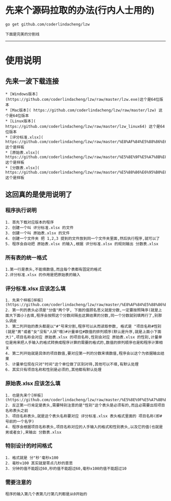 # 先来个源码拉取的办法(行内人士用的)

    go get github.com/coderlindacheng/lzw

    下面是完美的分割线
---

# 使用说明

## 先来一波下载连接

    * [Windows版本](https://github.com/coderlindacheng/lzw/raw/master/lzw.exe)这个是64位版本 
    * [Mac版本]( https://github.com/coderlindacheng/lzw/raw/master/lzw) 这个是64位版本
    * [Linux版本]( https://github.com/coderlindacheng/lzw/raw/master/lzw_linux64) 这个是64位版本
    * [评分标准.xlsx]( https://github.com/coderlindacheng/lzw/raw/master/%E8%AF%84%E5%88%86%E6%A0%87%E5%87%86.xlsx) 这个是样板
    * [原始表.xlsx]( https://github.com/coderlindacheng/lzw/raw/master/%E5%8E%9F%E5%A7%8B%E8%A1%A8.xlsx) 这个是样板
    * [分数表.xlsx]( https://github.com/coderlindacheng/lzw/raw/master/%E5%88%86%E6%95%B0%E8%A1%A8.xlsx) 这个是样板
    
## 这回真的是使用说明了

### 程序执行说明

    1. 首先下载对应版本的程序
    2. 创建一个叫 评分标准.xlsx 的文件
    3. 创建一个叫 原始表.xlsx 的文件
    4. 创建一个文件夹 把 1,2,3 提到的文件放到同一个文件夹里面,然后执行程序,就可以了
    5. 程序会自动把 原始表.xlsx 的输入,根据 评分标准.xlsx 的规则输出 分数表.xlsx

### 所有表的统一格式
    
    1.第一行是表头,不能填数值,而且每个表都有固定的格式
    2.评分标准.xlsx 的作用是把原始表的输入
    
### 评分标准.xlsx 应该怎么填
    
    1. 先来个样板[样板](https://github.com/coderlindacheng/lzw/raw/master/%E8%AF%84%E5%88%86%E6%A0%87%E5%87%86.xlsx)
    2. 第一列的表头必须是"分值"两个字, 下面的值顾名思义就是分数,一定要按照降序(就是上面大下面小)去填,程序会按照这个分数间隔去这算结果的分数,同一个分数就别填两行了,别那么调皮
    3. 第二列开始的表头都是以"#"号来分割,程序可以从而读取参数, 格式是 "项目名称#性别(就是"男"或者"女"没有"人妖"哦)#计量单位#数值的排列顺序(默认是升序,就是上面小下面大)",项目名称会对应 原始表.xlsx 的项目名称,性别会对应 原始表.xlsx 的性别,计量单位是用来把人手输入的格式转换成程序计算的需要的格式的,数值的排列顺序也是和程序计算相关
    4. 第二列开始就是具体的项目数值,要对应第一列的分数来填数值,程序会以这个为依据输出结果
    5. 计量单位现在只对"时间"这个单位做了区别对待,其他可以不填,有默认处理
    6. 其实只有项目名称和性别是必须的,其他都有默认处理

### 原始表.xlsx 应该怎么填

    1. 也是先来个[样板](https://github.com/coderlindacheng/lzw/raw/master/%E5%8E%9F%E5%A7%8B%E8%A1%A8.xlsx)
    2. 反正第一行肯定是表头,需要特别注意的是"性别"这个表头是必须有的,而且必需要出现项目名称表头之前
    3. 项目名称表头,就是这个表头名称要对应 评分标准.xlsx 表头格式里面的 项目名称(即#号前的一个名字)
    4. 程序会根据项目名称表头,项目名称对应的人手输入的格式和性别表头,以及它的值(也就是男或者女),来输出 分数表.xlsx

### 特别设计的**时间**格式
    
    1. 格式就是 分"秒'毫秒x100
    2. 毫秒x100 其实就是零点几秒的意思
    3. 分钟的值不能超过60,秒的值不能超过60,毫秒x100的值不能超过10
    
### 需要注意的
    
    程序的输入第几个表第几行第几列都是从0开始的




